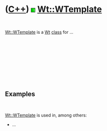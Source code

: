



 

 

 

 

 

([C++](Cpp.md)) ![Wt](PicWt.png) [Wt::WTemplate](CppWTemplate.md)
===================================================================

 

[Wt::WTemplate](CppWTemplate.md) is a [Wt](CppWt.md)
[class](CppClass.md) for ...

 

 

 

 

 

Examples
--------

 

[Wt::WTemplate](CppWTemplate.md) is used in, among others:

-   ...

 

 

 

 

 





 



